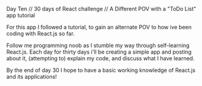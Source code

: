Day Ten // 30 days of React challenge // A Different POV with a "ToDo List" app tutorial

For this app I followed a tutorial, to gain an alternate POV to how ive been coding with React.js so far.

Follow me programming noob as I stumble my way through self-learning React.js. Each day for thirty days i'll be creating a simple app and posting about it, (attempting to) explain my code, and discuss what I have learned.

By the end of day 30 I hope to have a basic working knowledge of React.js and its applications!
